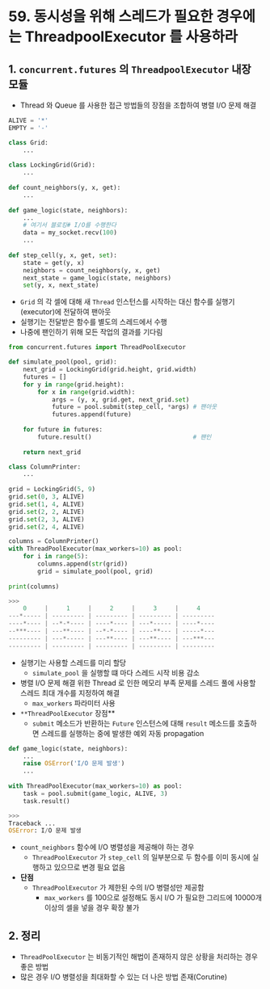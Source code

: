 # 59. 동시성을 위해 스레드가 필요한 경우에는 ThreadpoolExecutor 를 사용하라

## 1. `concurrent.futures` 의 `ThreadpoolExecutor` 내장 모듈

- Thread 와 Queue 를 사용한 접근 방법들의 장점을 조합하여 병렬 I/O 문제 해결

```python
ALIVE = '*'
EMPTY = '-'

class Grid:
    ...
    
class LockingGrid(Grid):
    ...
    
def count_neighbors(y, x, get):
    ...
    
def game_logic(state, neighbors):
    ...
    # 여기서 블로킹# I/O를 수행한다
    data = my_socket.recv(100)
    ...
    
def step_cell(y, x, get, set):
    state = get(y, x)
    neighbors = count_neighbors(y, x, get)
    next_state = game_logic(state, neighbors)
    set(y, x, next_state)
```

- `Grid` 의 각 셀에 대해 새 `Thread` 인스턴스를 시작하는 대신 함수를 실행기(executor)에 전달하여 팬아웃
- 실행기는 전달받은 함수를 별도의 스레드에서 수행
- 나중에 팬인하기 위해 모든 작업의 결과를 기다림

```python
from concurrent.futures import ThreadPoolExecutor

def simulate_pool(pool, grid):
    next_grid = LockingGrid(grid.height, grid.width)
    futures = []
    for y in range(grid.height):
        for x in range(grid.width):
            args = (y, x, grid.get, next_grid.set)
            future = pool.submit(step_cell, *args) # 팬아웃
            futures.append(future)
            
    for future in futures:
        future.result()                            # 팬인
        
    return next_grid
```

```python
class ColumnPrinter:
    ...
                        
grid = LockingGrid(5, 9)
grid.set(0, 3, ALIVE)
grid.set(1, 4, ALIVE)
grid.set(2, 2, ALIVE)
grid.set(2, 3, ALIVE)
grid.set(2, 4, ALIVE)

columns = ColumnPrinter()
with ThreadPoolExecutor(max_workers=10) as pool:
    for i in range(5):
        columns.append(str(grid))
        grid = simulate_pool(pool, grid)
        
print(columns)

>>>
    0     |     1     |     2     |     3     |     4
---*----- | --------- | --------- | --------- | ---------
----*---- | --*-*---- | ----*---- | ---*----- | ----*----
--***---- | ---**---- | --*-*---- | ----**--- | -----*---
--------- | ---*----- | ---**---- | ---**---- | ---***---
--------- | --------- | --------- | --------- | ---------
```

- 실행기는 사용할 스레드를 미리 할당
    - `simulate_pool` 을 실행할 떄 마다 스레드 시작 비용 감소
- 병렬 I/O 문제 해결 위한 Thread 로 인한 메모리 부족 문제를 스레드 풀에 사용할 스레드 최대 개수를 지정하여 해결
    - `max_workers` 파라미터 사용
- `**ThreadPoolExecutor` 장점**
    - `submit` 메소드가 반환하는 `Future` 인스턴스에 대해 `result` 메소드를 호출하면 스레드를 실행하는 중에 발생한 예외 자동 propagation

```python
def game_logic(state, neighbors):
    ...
    raise OSError('I/O 문제 발생')
    ...
    
with ThreadPoolExecutor(max_workers=10) as pool:
    task = pool.submit(game_logic, ALIVE, 3)
    task.result()

>>>
Traceback ...
OSError: I/O 문제 발생
```

- `count_neighbors` 함수에 I/O 병렬성을 제공해야 하는 경우
    - `ThreadPoolExecutor` 가 `step_cell` 의 일부분으로 두 함수를 이미 동시에 실행하고 있으므로 변경 필요 없음
- **단점**
    - `ThreadPoolExecutor` 가 제한된 수의 I/O 병렬성만 제공함
        - `max_workers` 를 100으로 설정해도 동시 I/O 가 필요한 그리드에 10000개 이상의 셀을 넣을 경우 확장 불가
    

## 2. 정리

- `ThreadPoolExecutor` 는 비동기적인 해법이 존재하지 않은 상황을 처리하는 경우 좋은 방법
- 많은 경우 I/O 병렬성을 최대화할 수 있는 더 나은 방법 존재(Corutine)